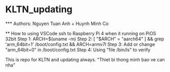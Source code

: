 # KLTN_updating
*** Authors: Nguyen Tuan Anh + Huynh Minh Co

** How to using VSCode ssh to Raspberry Pi 4 when it running on PiOS 32bit
Step 1: ARCH=$(uname -m)
Step 2: [ "$ARCH" = "aarch64" ] && grep 'arm_64bit=1' /boot/config.txt && ARCH=armv7l
Step 3: Add or change "arm_64bit=0" in /boot/config.txt
Step 4: Using "file /bin/ls" to verify

This is repo for KLTN and updating always.
"Thiet bi thong minh bao ve can nha"
